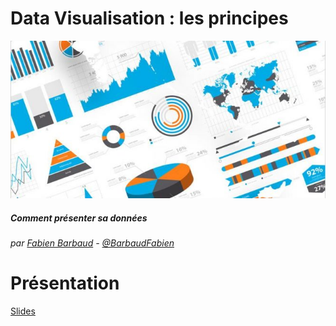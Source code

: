 Data Visualisation : les principes
===

![](images/data-visualization-660x330.jpg)

##### Comment présenter sa données

###### par [Fabien Barbaud](fabien.barbaud@timeonegroup.com) - [@BarbaudFabien](https://twitter.com/BarbaudFabien)

Présentation
===

[Slides](data-viz.md)
